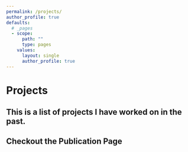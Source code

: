 ```yaml
---
permalink: /projects/
author_profile: true
defaults:
  # _pages
  - scope:
      path: ""
      type: pages
    values:
      layout: single
      author_profile: true
---
```


# Projects
## This is a list of projects I have worked on in the past.



## Checkout the Publication Page


